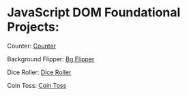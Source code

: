 # JavaScript DOM Foundational Projects:

Counter: [Counter](https://counter-six-psi.vercel.app/)

Background Flipper: [Bg Flipper](https://js-bg-flipper.vercel.app/)

Dice Roller: [Dice Roller](https://dice-roller-two-gamma.vercel.app/)

Coin Toss: [Coin Toss](https://coin-toss-xi.vercel.app/)
